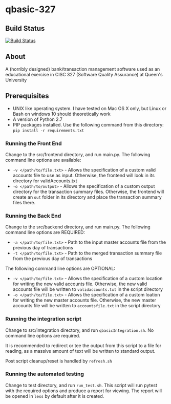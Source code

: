 # qbasic-327

## Build Status

[![Build Status](https://travis-ci.org/mitchellwaite/qbasic-327.svg?branch=master)](https://travis-ci.org/mitchellwaite/qbasic-327)

## About

A (horribly designed) bank/transaction management software used as an educational exercise in CISC 327 (Software Quality Assurance) at Queen's University

## Prerequisites

- UNIX like operating system. I have tested on Mac OS X only, but Linux or Bash on windows 10 should theoretically work
- A version of Python 2.7
- PIP packages installed. Use the following command from this directory: `pip install -r requirements.txt`

### Running the Front End

Change to the src/frontend directory, and run main.py. The following command line options are available:

- `-v </path/to/file.txt>` - Allows the specification of a custom valid accounts file to use as input. Otherwise, the frontend will look in its directory for validAccounts.txt
- `-o </path/to/output>` - Allows the specification of a custom output directory for the transaction summary files. Otherwise, the frontend will create an `out` folder in its directory and place the transaction summary files there.

### Running the Back End

Change to the src/backend directory, and run main.py. The following command line options are REQUIRED:

- `-a </path/to/file.txt>` - Path to the input master accounts file from the previous day of transactions
- `-t </path/to/file.txt>` - Path to the merged transaction summary file from the previous day of transactions

The following command line options are OPTIONAL:

- `-v </path/to/file.txt>` - Allows the specification of a custom location for writing the new valid accounts file. Otherwise, the new valid accounts file will be written to `validaccounts.txt` in the script directory
- `-o </path/to/file.txt>` - Allows the specification of a custom loation for writing the new master accounts file. Otherwise, the new master accounts file will be written to `accountsfile.txt` in the script directory

### Running the integration script

Change to src/integration directory, and run `qbasicIntegration.sh`. No command line options are required.

It is recommended to redirect or tee the output from this script to a file for reading, as a massive amount of text will be written to standard output.

Post script cleanup/reset is handled by `refresh.sh`

### Running the automated testing

Change to test directory, and run `run_test.sh`. This script will run pytest with the required options and produce a report for viewing. The report will be opened in `less` by default after it is created.

